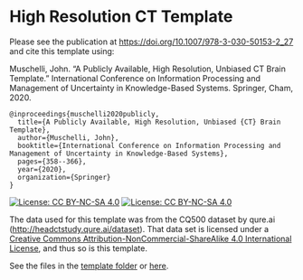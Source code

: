 
<!-- README.md is generated from README.Rmd. Please edit that file -->

High Resolution CT Template
===========================

Please see the publication at
<a href="https://doi.org/10.1007/978-3-030-50153-2_27" class="uri">https://doi.org/10.1007/978-3-030-50153-2_27</a>
and cite this template using:

Muschelli, John. “A Publicly Available, High Resolution, Unbiased CT
Brain Template.” International Conference on Information Processing and
Management of Uncertainty in Knowledge-Based Systems. Springer, Cham,
2020.

    @inproceedings{muschelli2020publicly,
      title={A Publicly Available, High Resolution, Unbiased {CT} Brain Template},
      author={Muschelli, John},
      booktitle={International Conference on Information Processing and Management of Uncertainty in Knowledge-Based Systems},
      pages={358--366},
      year={2020},
      organization={Springer}
    }

<!-- badges: start -->

[![License: CC BY-NC-SA
4.0](https://img.shields.io/badge/License-CC%20BY--NC--SA%204.0-lightgrey.svg)](https://creativecommons.org/licenses/by-nc-sa/4.0/)
[![License: CC BY-NC-SA
4.0](https://licensebuttons.net/l/by-nc-sa/4.0/80x15.png)](https://creativecommons.org/licenses/by-nc-sa/4.0/)
<!-- badges: end -->

The data used for this template was from the CQ500 dataset by qure.ai
(<a href="http://headctstudy.qure.ai/dataset" class="uri">http://headctstudy.qure.ai/dataset</a>).
That data set is licensed under a [Creative Commons
Attribution-NonCommercial-ShareAlike 4.0 International
License](http://creativecommons.org/licenses/by-nc-sa/4.0/), and thus so
is this template.

See the files in the [template folder](template/) or
[here](https://johnmuschelli.com/high_res_ct_template/template).
